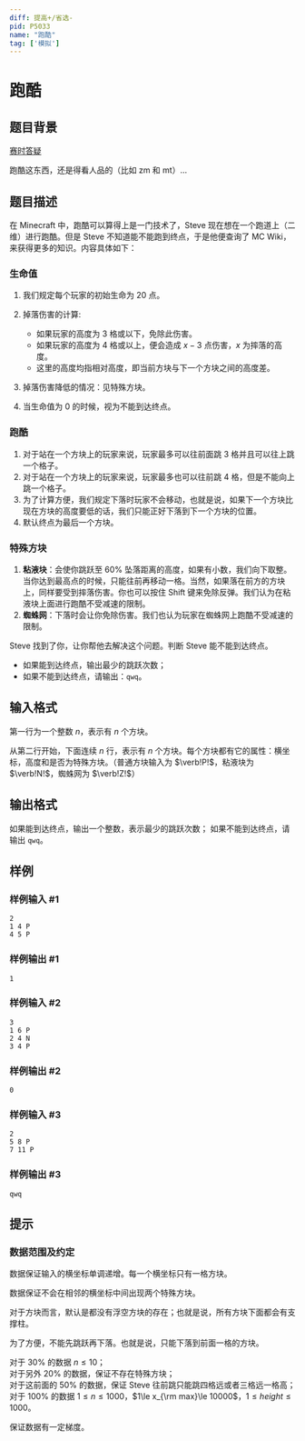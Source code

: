 ```yaml
---
diff: 提高+/省选-
pid: P5033
name: "跑酷"
tag: ['模拟']
---
```

# 跑酷
## 题目背景

[赛时答疑](https://www.luogu.org/discuss/show/80694)  

跑酷这东西，还是得看人品的（比如 zm 和 mt）…
## 题目描述

在 Minecraft 中，跑酷可以算得上是一门技术了，Steve 现在想在一个跑道上（二维）进行跑酷。但是 Steve 不知道能不能跑到终点，于是他便查询了 MC Wiki，来获得更多的知识。内容具体如下：

### 生命值

1. 我们规定每个玩家的初始生命为 $20$ 点。
2. 掉落伤害的计算:
   - 如果玩家的高度为 $3$ 格或以下，免除此伤害。
   - 如果玩家的高度为 $4$ 格或以上，便会造成 $x-3$ 点伤害，$x$ 为摔落的高度。
   - 这里的高度均指相对高度，即当前方块与下一个方块之间的高度差。
3. 掉落伤害降低的情况：见特殊方块。

4. 当生命值为 $0$ 的时候，视为不能到达终点。

### 跑酷

1. 对于站在一个方块上的玩家来说，玩家最多可以往前面跳 $3$ 格并且可以往上跳一个格子。
2. 对于站在一个方块上的玩家来说，玩家最多也可以往前跳 $4$ 格，但是不能向上跳一个格子。
3. 为了计算方便，我们规定下落时玩家不会移动，也就是说，如果下一个方块比现在方块的高度要低的话，我们只能正好下落到下一个方块的位置。
4. 默认终点为最后一个方块。

### 特殊方块

1. **粘液块**：会使你跳跃至 $60\%$ 坠落距离的高度，如果有小数，我们向下取整。当你达到最高点的时候，只能往前再移动一格。当然，如果落在前方的方块上，同样要受到摔落伤害。你也可以按住 Shift 键来免除反弹。我们认为在粘液块上面进行跑酷不受减速的限制。  
2. **蜘蛛网**：下落时会让你免除伤害。我们也认为玩家在蜘蛛网上跑酷不受减速的限制。  

Steve 找到了你，让你帮他去解决这个问题。判断 Steve 能不能到达终点。

- 如果能到达终点，输出最少的跳跃次数；
- 如果不能到达终点，请输出：`qwq`。
## 输入格式

第一行为一个整数 $n$，表示有 $n$ 个方块。

从第二行开始，下面连续 $n$ 行，表示有 $n$ 个方块。每个方块都有它的属性：横坐标，高度和是否为特殊方块。（普通方块输入为 $\verb!P!$，粘液块为 $\verb!N!$，蜘蛛网为 $\verb!Z!$）

## 输出格式

如果能到达终点，输出一个整数，表示最少的跳跃次数；
如果不能到达终点，请输出 `qwq`。
## 样例

### 样例输入 #1
```
2
1 4 P
4 5 P
```
### 样例输出 #1
```
1
```
### 样例输入 #2
```
3
1 6 P
2 4 N
3 4 P
```
### 样例输出 #2
```
0
```
### 样例输入 #3
```
2
5 8 P
7 11 P
```
### 样例输出 #3
```
qwq
```
## 提示



### 数据范围及约定

数据保证输入的横坐标单调递增。每一个横坐标只有一格方块。

数据保证不会在相邻的横坐标中间出现两个特殊方块。

对于方块而言，默认是都没有浮空方块的存在；也就是说，所有方块下面都会有支撑柱。

为了方便，不能先跳跃再下落。也就是说，只能下落到前面一格的方块。

对于 $30\%$ 的数据 $n\le 10$；  
对于另外 $20\%$ 的数据，保证不存在特殊方块；  
对于这前面的 $50\%$ 的数据，保证 Steve 往前跳只能跳四格远或者三格远一格高；  
对于 $100\%$ 的数据 $1\le n\le 1000$，$1\le x_{\rm max}\le 10000$，$1\le height\le 1000$。

保证数据有一定梯度。
